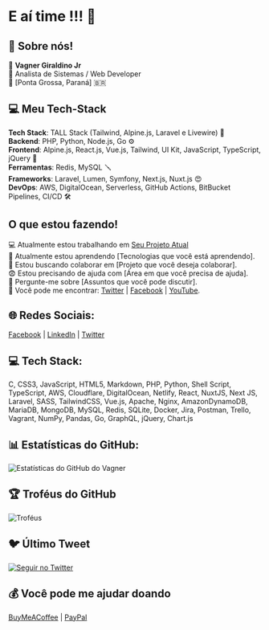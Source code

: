 # E aí time !!! 👋

## 💫 Sobre nós!
👨 **Vagner Giraldino Jr**  
🧢 Analista de Sistemas / Web Developer  
📍 [Ponta Grossa, Paraná] 🇧🇷  

## 💻 Meu Tech-Stack
**Tech Stack**: TALL Stack (Tailwind, Alpine.js, Laravel e Livewire) 🧰  
**Backend**: PHP, Python, Node.js, Go ⚙️  
**Frontend**: Alpine.js, React.js, Vue.js, Tailwind, UI Kit, JavaScript, TypeScript, jQuery 🎨  
**Ferramentas**: Redis, MySQL 🪛  
**Frameworks**: Laravel, Lumen, Symfony, Next.js, Nuxt.js 😍  
**DevOps**: AWS, DigitalOcean, Serverless, GitHub Actions, BitBucket Pipelines, CI/CD 🛠️  

## O que estou fazendo!
💻 Atualmente estou trabalhando em [Seu Projeto Atual](https://baston.com.br/)  
📖 Atualmente estou aprendendo [Tecnologias que você está aprendendo].  
🙋 Estou buscando colaborar em [Projeto que você deseja colaborar].  
😨 Estou precisando de ajuda com [Área em que você precisa de ajuda].  
💸 Pergunte-me sobre [Assuntos que você pode discutir].  
📮 Você pode me encontrar: [Twitter](https://twitter.com/vgiraldino) | [Facebook](https://facebook.com/vgiraldino) | [YouTube](https://youtube.com/vgiraldino).  

## 🌐 Redes Sociais:
[Facebook](https://facebook.com/vgiraldino) | [LinkedIn](https://linkedin.com/in/vgiraldino) | [Twitter](https://twitter.com/vgiraldino)  

## 💻 Tech Stack:
C, CSS3, JavaScript, HTML5, Markdown, PHP, Python, Shell Script, TypeScript, AWS, Cloudflare, DigitalOcean, Netlify, React, NuxtJS, Next JS, Laravel, SASS, TailwindCSS, Vue.js, Apache, Nginx, AmazonDynamoDB, MariaDB, MongoDB, MySQL, Redis, SQLite, Docker, Jira, Postman, Trello, Vagrant, NumPy, Pandas, Go, GraphQL, jQuery, Chart.js  

## 📊 Estatísticas do GitHub:
![Estatísticas do GitHub do Vagner](https://github-readme-stats.vercel.app/api?username=VagnerGiraldinoJr&show_icons=true&theme=radical)

## 🏆 Troféus do GitHub
![Troféus](https://github-profile-trophy.vercel.app/?username=VagnerGiraldinoJr&theme=radical)

## 🐦 Último Tweet
[![Seguir no Twitter](https://img.shields.io/twitter/follow/vgiraldino?style=social)](https://twitter.com/vgiraldino)

## 💰 Você pode me ajudar doando
[BuyMeACoffee](https://www.buymeacoffee.com/vgiraldino) | [PayPal](https://www.paypal.me/vgiraldino)
